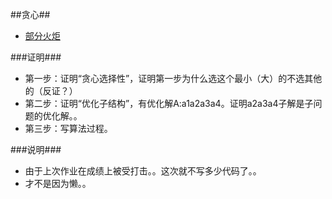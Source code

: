 ##贪心##

- [部分火炬](http://wenku.baidu.com/view/2fb65a32f78a6529647d5383.html)



###证明###

- 第一步：证明“贪心选择性”，证明第一步为什么选这个最小（大）的不选其他的（反证？）
- 第二步：证明“优化子结构”，有优化解A:a1a2a3a4。证明a2a3a4子解是子问题的优化解。。
- 第三步：写算法过程。



###说明###

- 由于上次作业在成绩上被受打击。。这次就不写多少代码了。。
- 才不是因为懒。。
